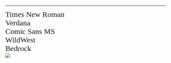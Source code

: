 <hr>


<html>

   <head>
      <title>Font Face</title>
   </head>

   <body>
      <font face = "Times New Roman" size = "5">Times New Roman</font><br />
      <font face = "Verdana" size = "5">Verdana</font><br />
      <font face = "Comic sans MS" size =" 5">Comic Sans MS</font><br />
      <font face = "WildWest" size = "5">WildWest</font><br />
      <font face = "Bedrock" size = "5">Bedrock</font><br />
   </body>

<style> .shakeimage{ position:relative } </style> <script language=”JavaScript1.2″> var rector=3 var stopit=0 var a=1 function init(which){ stopit=0 shake=which shake.style.left=0 shake.style.top=0 } function rattleimage(){ if ((!document.all&&!document.getElementById)||stopit==1) return if (a==1){ shake.style.top=parseInt(shake.style.top)+rector } else if (a==2){ shake.style.left=parseInt(shake.style.left)+rector } else if (a==3){ shake.style.top=parseInt(shake.style.top)-rector } else{ shake.style.left=parseInt(shake.style.left)-rector } if (a<4) a++ else a=1 setTimeout(“rattleimage()”,50) } function stoprattle(which){ stopit=1 which.style.left=0 which.style.top=0 } </script> <img src=”https://allthe2048.com/community-games/acotar-fanart.html” class=”shakeimage” onMouseover=”init(this);rattleimage()” onMouseout=”stoprattle(this);top.focus()” onClick=”top.focus()” width=”63″ height=”73″> 

</html>
